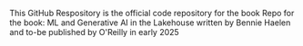 This GitHub Respository is the official code repository for the book
Repo for the book: ML and Generative AI in the Lakehouse written by 
Bennie Haelen and to-be published by O'Reilly in early 2025
